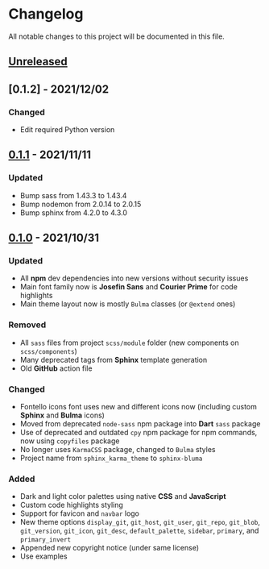 # Changelog

All notable changes to this project will be documented in this file.

## [Unreleased]


## [0.1.2] - 2021/12/02

### Changed

- Edit required Python version

## [0.1.1] - 2021/11/11

### Updated

- Bump sass from 1.43.3 to 1.43.4
- Bump nodemon from 2.0.14 to 2.0.15
- Bump sphinx from 4.2.0 to 4.3.0

## [0.1.0] - 2021/10/31

### Updated

- All **npm** dev dependencies into new versions without security issues
- Main font family now is **Josefin Sans** and **Courier Prime** for code highlights
- Main theme layout now is mostly `Bulma` classes (or `@extend` ones)

### Removed

- All `sass` files from project `scss/module` folder (new components on `scss/components`)
- Many deprecated tags from **Sphinx** template generation
- Old **GitHub** action file

### Changed

- Fontello icons font uses new and different icons now (including custom **Sphinx** and **Bulma** icons)
- Moved from deprecated `node-sass` npm package into **Dart** `sass` package
- Use of deprecated and outdated `cpy` npm package for npm commands, now using `copyfiles` package
- No longer uses `KarmaCSS` package, changed to `Bulma` styles
- Project name from `sphinx_karma_theme` to `sphinx-bluma`

### Added

- Dark and light color palettes using native **CSS** and **JavaScript**
- Custom code highlights styling
- Support for favicon and `navbar` logo
- New theme options `display_git`, `git_host`, `git_user`, `git_repo`, `git_blob`, `git_version`, `git_icon`, `git_desc`, `default_palette`, `sidebar`, `primary`, and `primary_invert`
- Appended new copyright notice (under same license)
- Use examples

[Unreleased]: https://github.com/oAGoulart/sphinx-bulma/compare/v0.1.1...master
[0.1.1]: https://github.com/oAGoulart/sphinx-bulma/releases/tag/v0.1.1
[0.1.0]: https://github.com/oAGoulart/sphinx-bulma/releases/tag/v0.1.0
